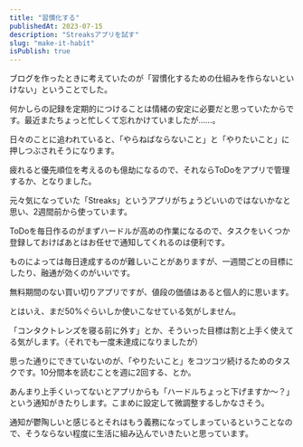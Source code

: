 ```yaml
---
title: "習慣化する"
publishedAt: 2023-07-15
description: "Streaksアプリを試す"
slug: "make-it-habit"
isPublish: true
---
```


ブログを作ったときに考えていたのが「習慣化するための仕組みを作らないといけない」ということでした。

何かしらの記録を定期的につけることは情緒の安定に必要だと思っていたからです。最近またちょっと忙しくて忘れかけていましたが……。

日々のことに追われていると、「やらねばならないこと」と「やりたいこと」に押しつぶされそうになります。

疲れると優先順位を考えるのも億劫になるので、それならToDoをアプリで管理するか、となりました。

元々気になっていた「Streaks」というアプリがちょうどいいのではないかなと思い、2週間前から使っています。

ToDoを毎日作るのがまずハードルが高めの作業になるので、タスクをいくつか登録しておけばあとはお任せで通知してくれるのは便利です。

ものによっては毎日達成するのが難しいことがありますが、一週間ごとの目標にしたり、融通が効くのがいいです。

無料期間のない買い切りアプリですが、値段の価値はあると個人的に思います。

とはいえ、まだ50%ぐらいしか使いこなせている気がしません。

「コンタクトレンズを寝る前に外す」とか、そういった目標は割と上手く使えてる気がします。（それでも一度未達成になりましたが）

思った通りにできていないのが、「やりたいこと」をコツコツ続けるためのタスクです。10分間本を読むことを週に2回する、とか。

あんまり上手くいってないとアプリからも「ハードルちょっと下げますか〜？」という通知がきたりします。こまめに設定して微調整するしかなさそう。

通知が鬱陶しいと感じるとそれはもう義務になってしまっているということなので、そうならない程度に生活に組み込んでいきたいと思っています。